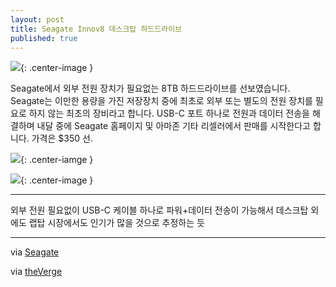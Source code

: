 ```yaml
---
layout: post
title: Seagate Innov8 데스크탑 하드드라이브
published: true
---
```


![](http://www.seagate.com/files/www-content/about/newsroom/media-kits/_shared/images/innov8/innov8-main-packaging-hi-res-1-3000x3000.jpg){: .center-image }

Seagate에서 외부 전원 장치가 필요없는 8TB 하드드라이브를 선보였습니다. Seagate는 이만한 용량을 가진 저장장치 중에 최초로 외부 또는 별도의 전원 장치를 필요로 하지 않는 최초의 장비라고 합니다. USB-C 포트 하나로 전원과 데이터 전송을 해결하며 내달 중에 Seagate 홈페이지 및 아마존 기타 리셀러에서 판매를 시작한다고 합니다. 가격은 $350 선.

![](http://www.seagate.com/files/www-content/about/newsroom/media-kits/_shared/images/innov8/innov8-top-hi-res-3000x3000.jpg){: .center-iamge }  
  
![](http://www.seagate.com/files/www-content/about/newsroom/media-kits/_shared/images/innov8/innov8-right-hi-res-3000x3000.jpg){: .center-image }

- - -

외부 전원 필요없이 USB-C 케이블 하나로 파워+데이터 전송이 가능해서 데스크탑 외에도 랩탑 시장에서도 인기가 많을 것으로 추정하는 듯

- - -

via [Seagate](http://www.seagate.com/kr/ko/about-seagate/news/seagate-launches-worlds-first-usb-powered-master-pr/)

via [theVerge](http://www.theverge.com/2016/3/30/11331228/seagate-innov8-8tb-usb-c-drive-hard-drive-pricing-release-date)
